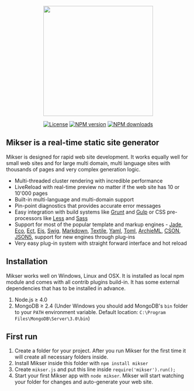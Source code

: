 <p align="center"><a href="http://mikser.io" target="_blank"><img width="300" src="http://almero.pro/mikser.svg"></a></p>
<p align="center"><a href="https://npmjs.org/package/mikser" title="View this project on NPM"><img src="https://img.shields.io/npm/l/mikser.svg" alt="License"></a> <a href="https://npmjs.org/package/mikser" title="View this project on NPM"><img src="https://img.shields.io/npm/v/mikser.svg" alt="NPM version" /></a> <a href="https://npmjs.org/package/mikser" title="View this project on NPM"><img src="https://img.shields.io/npm/dm/mikser.svg" alt="NPM downloads" /></a></p>

## Mikser is a real-time static site generator
Mikser is designed for rapid web site development. It works equally well for small web sites and for large multi domain, multi language sites with thousands of pages and very complex generation logic. 

- Multi-threaded cluster rendering with incredible performance
- LiveReload with real-time preview no matter if the web site has 10 or 10'000 pages
- Built-in multi-language and multi-domain support
- Pin-point diagnostics that provides accurate error messages
- Easy integration with build systems like [Grunt](http://gruntjs.com/) and [Gulp](http://gulpjs.com/) or CSS pre-processors like [Less](http://lesscss.org/) and [Sass](http://sass-lang.com/)
- Support for most of the popular template and markup engines - [Jade](http://jade-lang.com/), [Eco](https://github.com/sstephenson/eco), [Ect](http://ectjs.com/), [Ejs](http://ejs.co/), [Swig](http://paularmstrong.github.io/swig/), [Markdown](http://daringfireball.net/projects/markdown/), [Textile](http://redcloth.org/textile/), [Yaml](http://www.yaml.org/), [Toml](https://github.com/toml-lang/toml), [ArchieML](http://archieml.org/), [CSON](https://github.com/bevry/cson), [JSON5](http://json5.org/), support for new engines through plug-ins
- Very easy plug-in system with straight forward interface and hot reload

## Installation
Mikser works well on Windows, Linux and OSX. It is installed as local npm module and comes with all contrib plugins build-in. It has some external dependencies that has to be installed in advance.

1. Node.js &ge; 4.0
2. MongoDB &ge; 2.4 (Under Windows you should add MongoDB's `bin` folder to your `PATH` environment variable. Default location: `C:\Program Files\MongoDB\Server\3.0\bin`)

## First run
1. Create a folder for your project. After you run Mikser for the first time it will create all necessary folders inside.
2. Install Mikser inside this folder with `npm install mikser`
3. Create `mikser.js` and put this line inside `require('mikser').run();`
5. Start your first Mikser app with `node mikser`. Mikser will start watching your folder for changes and auto-generate your web site.
